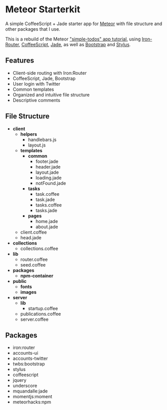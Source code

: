 # Meteor Starterkit

A simple CoffeeScript + Jade starter app for [Meteor](http://meteor.com) with file structure and other packages that I use.

This is a rebuild of the Meteor ["simple-todos" app tutorial](http://www.meteor.com/try), using [Iron-Router](https://github.com/EventedMind/iron-router), [CoffeeScript](http://coffeescript.org), [Jade](http://jade-lang.com/), as well as [Bootstrap](https://github.com/twbs/bootstrap/) and [Stylus](http://learnboost.github.io/stylus/).

## Features

- Client-side routing with Iron:Router
- CoffeeScript, Jade, Bootstrap
- User login with Twitter
- Common templates
- Organized and intuitive file structure
- Descriptive comments

## File Structure

- **client**
	- **helpers**
		- handlebars.js
		- layout.js
	- **templates**
		- **common**
			- footer.jade
			- header.jade
			- layout.jade
			- loading.jade
			- notFound.jade
		- **tasks**
			- task.coffee
			- task.jade
			- tasks.coffee
			- tasks.jade
		- **pages**
			- home.jade
			- about.jade
	- client.coffee
	- head.jade
- **collections**
	- collections.coffee
- **lib**
	- router.coffee
	- seed.coffee
- **packages**
	- **npm-container**
- **public**
    - **fonts**
    - **images**
- **server**
    - **lib**
        - startup.coffee
	- publications.coffee
	- server.coffee

## Packages

- iron:router
- accounts-ui
- accounts-twitter
- twbs:bootstrap
- stylus
- coffeescript
- jquery
- underscore
- mquandalle:jade
- momentjs:moment
- meteorhacks:npm